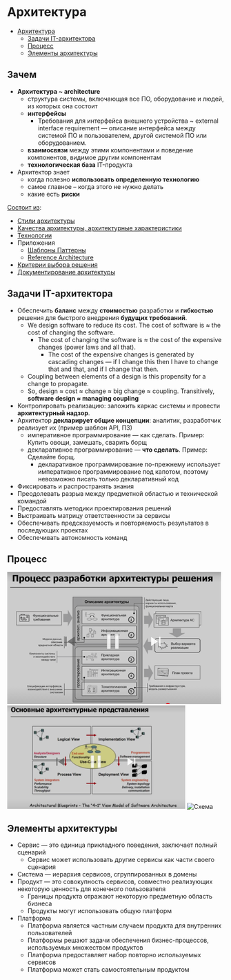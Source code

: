 # Архитектура

- [Архитектура](#архитектура)
  - [Задачи IT-архитектора](#задачи-it-архитектора)
  - [Процесс](#процесс)
  - [Элементы архитектуры](#элементы-архитектуры)

## Зачем

- __Архитектура ~ architecture__
  - структура системы, включающая все ПО, оборудование и людей, из которых она состоит
  - __интерфейсы__
    - Требования для интерфейса внешнего устройства ~ external interface requirement — описание интерфейса между системой ПО и пользователем, другой системой ПО или оборудованием.
  - __взаимосвязи__ между этими компонентами и поведение компонентов, видимое другим компонентам
  - __технологическая база__ IT-продукта
- Архитектор знает
  - когда полезно __использовать определенную технологию__
  - самое главное – когда этого не нужно делать
  - какие есть __риски__


[Состоит из](https://docs.microsoft.com/ru-ru/azure/architecture/guide/):

- [Стили архитектуры](arch.styles.md)
- [Качества архитектуры, архитектурные характеристики](arch.ability.md)
- [Технологии](../technology/technology.md)
- Приложения
  - [Шаблоны Паттерны](patterns.md)
  - [Reference Architecture](arch.ref.md)
- [Критерии выбора решения](arch.criteria.md)
- [Документирование архитектуры](pattern/pattern.docs.md)



## Задачи IT-архитектора

- Обеспечить __баланс__ между __стоимостью__ разработки и __гибкостью__ решения для быстрого внедрения __будущих требований__.
  - We design software to reduce its cost. The cost of software is ≈ the cost of changing the software.
    - The cost of changing the software is ≈ the cost of the expensive changes (power laws and all that).
      - The cost of the expensive changes is generated by cascading changes — if I change this then I have to change that and that, and if I change that then.
  - Coupling between elements of a design is this propensity for a change to propagate.
  - So, design ≈ cost ≈ change ≈ big change ≈ coupling. Transitively, __software design ≈ managing coupling__
- Контролировать реализацию: заложить каркас системы и провести __архитектурный надзор__.
- Архитектор __декларирует общие концепции__: аналитик, разработчик реализует их (пример шаблон API, ПЗ)
  - императивное программирование — как сделать. Пример: Купить овощи, замешать, сварить борщ
  - декларативное программирование — __что сделать__. Пример: Сделайте борщ.
    - декларативное программирование по-прежнему использует императивное программирование под капотом, поэтому невозможно писать только декларативный код
- Фиксировать и распространять знания
- Преодолевать разрыв между предметной областью и технической командой
- Предоставлять методики проектирования решений
- Выстраивать матрицу ответственности за сервисы
- Обеспечивать предсказуемость и повторяемость результатов в последующих проектах
- Обеспечивать автономность команд

## Процесс

![process](../img/arch/arch.process.png)
![view](../img/arch/arch.view.png)
![Схема](http://www.plantuml.com/plantuml/proxy?cache=no&src=https://raw.githubusercontent.com/daemon110282/daemon110282.github.io/master/arch/arch.puml)

## Элементы архитектуры

- Сервис — это единица прикладного поведения, заключает полный сценарий
  - Сервис может использовать другие сервисы как части своего сценария
- Система — иерархия сервисов, сгруппированных в домены
- Продукт — это совокупность сервисов, совместно реализующих некоторую ценность для конечного пользователя
  - Границы продукта отражают некоторую предметную область бизнеса
  - Продукты могут использовать общую платформ
- Платформа
  - Платформа является частным случаем продукта для внутренних пользователей
  - Платформы решают задачи обеспечения бизнес-процессов, используемых множеством продуктов
  - Платформа предоставляет набор повторно используемых сервисов
  - Платформа может стать самостоятельным продуктом
